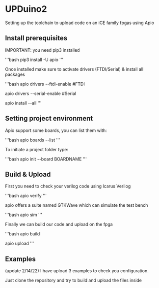 # UPDuino2

Setting up the toolchain to upload code on an iCE family fpgas using Apio

## Install prerequisites

IMPORTANT: you need pip3 installed  

'''bash
pip3 install -U apio
'''

Once installed make sure to activate drivers (FTDI/Serial) & install all packages

'''bash
apio drivers --ftdi-enable #FTDI

apio drivers --serial-enable #Serial

apio install --all
'''

## Setting project environment
Apio support some boards, you can list them with:

'''bash
apio boards --list
'''

To initiate a project folder type:

'''bash
apio init --board BOARDNAME 
'''

## Build & Upload
First you need to check your verilog code using Icarus Verilog

'''bash
apio verify
'''

apio offers a suite named GTKWave which can simulate the test bench

'''bash
apio sim
'''

Finally we can build our code and upload on the fpga

'''bash
apio build

apio upload
'''

## Examples 
(update 2/14/22) I have upload 3 examples to check you configuration.

Just clone the repository and try to build and upload the files inside
